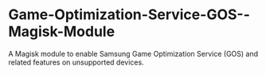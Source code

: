 # Game-Optimization-Service-GOS--Magisk-Module
A Magisk module to enable Samsung Game Optimization Service (GOS) and related features on unsupported devices.

